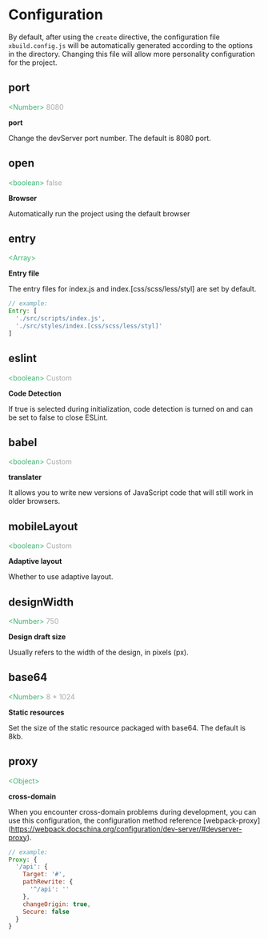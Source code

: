 # Configuration

By default, after using the `create` directive, the configuration file `xbuild.config.js` will be automatically generated according to the options in the directory. Changing this file will allow more personality configuration for the project.

## port

<font color=MediumSeaGreen>&lt;Number&gt;</font> <font color=DarkGray>8080</font>

**port**

Change the devServer port number. The default is 8080 port.

## open

<font color=MediumSeaGreen>&lt;boolean&gt;</font> <font color=DarkGray>false</font>

**Browser**

Automatically run the project using the default browser

## entry

<font color=MediumSeaGreen>&lt;Array&gt;</font>

**Entry file**

The entry files for index.js and index.[css/scss/less/styl] are set by default.

```javascript
// example:
Entry: [
  './src/scripts/index.js',
  './src/styles/index.[css/scss/less/styl]'
]
```

## eslint

<font color=MediumSeaGreen>&lt;boolean&gt;</font> <font color=DarkGray>Custom</font>

**Code Detection**

If true is selected during initialization, code detection is turned on and can be set to false to close ESLint.

## babel

<font color=MediumSeaGreen>&lt;boolean&gt;</font> <font color=DarkGray>Custom</font>

**translater**

It allows you to write new versions of JavaScript code that will still work in older browsers.

## mobileLayout

<font color=MediumSeaGreen>&lt;boolean&gt;</font> <font color=DarkGray>Custom</font>

**Adaptive layout**

Whether to use adaptive layout.

## designWidth

<font color=MediumSeaGreen>&lt;Number&gt;</font> <font color=DarkGray>750</font>

**Design draft size**

Usually refers to the width of the design, in pixels (px).

## base64

<font color=MediumSeaGreen>&lt;Number&gt;</font> <font color=DarkGray>8 * 1024</font>

**Static resources**

Set the size of the static resource packaged with base64. The default is 8kb.

## proxy

<font color=MediumSeaGreen>&lt;Object&gt;</font>

**cross-domain**

When you encounter cross-domain problems during development, you can use this configuration, the configuration method reference [webpack-proxy] (https://webpack.docschina.org/configuration/dev-server/#devserver-proxy).

```javascript
// example:
Proxy: {
  '/api': {
    Target: '#',
    pathRewrite: {
      '^/api': ''
    },
    changeOrigin: true,
    Secure: false
  }
}
```
